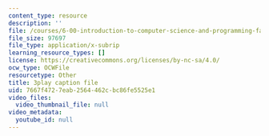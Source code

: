```yaml
---
content_type: resource
description: ''
file: /courses/6-00-introduction-to-computer-science-and-programming-fall-2008/7667f4727eab2564462cbc86fe5525e1_k6U-i4gXkLM.srt
file_size: 97697
file_type: application/x-subrip
learning_resource_types: []
license: https://creativecommons.org/licenses/by-nc-sa/4.0/
ocw_type: OCWFile
resourcetype: Other
title: 3play caption file
uid: 7667f472-7eab-2564-462c-bc86fe5525e1
video_files:
  video_thumbnail_file: null
video_metadata:
  youtube_id: null
---
```


